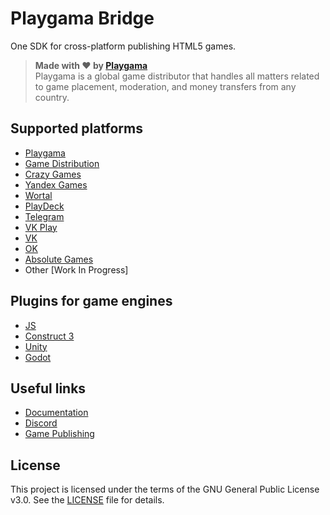 # Playgama Bridge
One SDK for cross-platform publishing HTML5 games.

> **Made with ❤️ by [Playgama](https://developer.playgama.com)**\
> Playgama is a global game distributor that handles all matters related to game placement, moderation, and money transfers from any country.

## Supported platforms
+ [Playgama](https://playgama.com)
+ [Game Distribution](https://gamedistribution.com)
+ [Crazy Games](https://crazygames.com)
+ [Yandex Games](https://yandex.com/games)
+ [Wortal](https://wortal.ai)
+ [PlayDeck](https://playdeck.io)
+ [Telegram](https://core.telegram.org/bots/webapps)
+ [VK Play](https://vkplay.ru/)
+ [VK](https://vk.com)
+ [OK](https://ok.ru)
+ [Absolute Games](https://ag.ru)
+ Other [Work In Progress]

## Plugins for game engines
+ [JS](https://github.com/playgama/bridge)
+ [Construct 3](https://github.com/playgama/bridge-construct)
+ [Unity](https://github.com/playgama/bridge-unity)
+ [Godot](https://github.com/playgama/bridge-godot)

## Useful links
+ [Documentation](https://wiki.playgama.com/)
+ [Discord](https://discord.gg/pzqd2upxr8)
+ [Game Publishing](https://developer.playgama.com/)

## License
This project is licensed under the terms of the GNU General Public License v3.0. See the [LICENSE](LICENSE) file for details.
